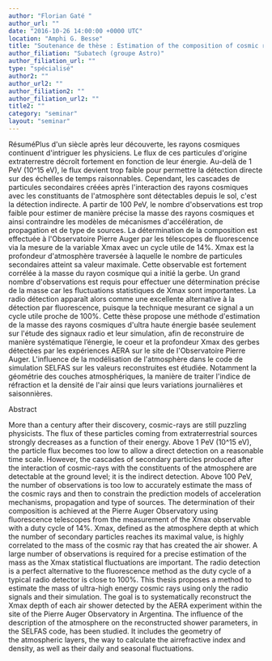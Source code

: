 ```yaml
---
author: "Florian Gaté "
author_url: ""
date: "2016-10-26 14:00:00 +0000 UTC"
location: "Amphi G. Besse"
title: "Soutenance de thèse : Estimation of the composition of cosmic rays using the radio signal"
author_filiation: "Subatech (groupe Astro)"
author_filiation_url: ""
type: "spécialisé"
author2: ""
author_url2: ""
author_filiation2: ""
author_filiation_url2: ""
title2: ""
category: "seminar" 
layout: "seminar"
---
```


RésuméPlus d'un siècle après leur découverte, les rayons cosmiques continuent d'intriguer les physiciens. Le flux de ces particules d'origine extraterrestre décroît fortement en fonction de leur énergie. Au-delà de 1 PeV (10^15 eV), le flux devient trop faible pour permettre la détection directe sur des échelles de temps raisonnables. Cependant, les cascades de particules secondaires créées après l'interaction des rayons cosmiques avec les constituants de l'atmosphère sont détectables depuis le sol, c'est la détection indirecte. A partir de 100 PeV, le nombre d'observations est trop faible pour estimer de manière précise la masse des rayons cosmiques et ainsi contraindre les modèles de mécanismes d'accélération, de propagation et de type de sources. La détermination de la composition est effectuée à l'Observatoire Pierre Auger par les télescopes de fluorescence via la mesure de la variable Xmax avec un cycle utile de 14%. Xmax est la profondeur d'atmosphère traversée à laquelle le nombre de particules secondaires atteint sa valeur maximale. Cette observable est fortement corrélée à la masse du rayon cosmique qui a initié la gerbe. Un grand nombre d'observations est requis pour effectuer une détermination précise de la masse car les fluctuations statistiques de Xmax sont importantes. La radio détection apparaît alors comme une excellente alternative à la détection par fluorescence, puisque la technique mesurant ce signal a un cycle utile proche de 100%. Cette thèse propose une méthode d'estimation de la masse des rayons cosmiques d'ultra haute énergie basée seulement sur l'étude des signaux radio et leur simulation, afin de reconstruire de manière systématique l’énergie, le coeur et la profondeur Xmax des gerbes détectées par les expériences AERA sur le site de l'Observatoire Pierre Auger. L'influence de la modélisation de l'atmosphère dans le code de simulation SELFAS sur les valeurs reconstruites est étudiée. Notamment la géométrie des couches atmosphériques, la manière de traiter l'indice de réfraction et la densité de l'air ainsi que leurs variations journalières et saisonnières.


Abstract

More than a century after their discovery, cosmic-rays are still puzzling physicists. The flux of these particles coming from extraterrestrial sources strongly decreases as a function of their energy. Above 1 PeV (10^15 eV), the particle flux becomes too low to allow a direct detection on a reasonable time scale. However, the cascades of secondary particles produced after the interaction of cosmic-rays with the constituents of the atmosphere are detectable at the ground level; it is the indirect detection. Above 100 PeV, the number of observations is too low to accurately estimate the mass of the cosmic rays and then to constrain the prediction models of acceleration mechanisms, propagation and type of sources. The determination of their composition is achieved at the Pierre Auger Observatory using fluorescence telescopes from the measurement of the Xmax observable with a duty cycle of 14%. Xmax, defined as the atmosphere depth at which the number of secondary particles reaches its maximal value, is highly correlated to the mass of the cosmic ray that has created the air shower. A large number of observations is required for a precise estimation of the mass as the Xmax statistical fluctuations are important. The radio detection is a perfect alternative to the fluorescence method as the duty cycle of a typical radio detector is close to 100%. This thesis proposes a method to estimate the mass of ultra-high energy cosmic rays using only the radio signals and their simulation. The goal is to systematically reconstruct the Xmax depth of each air shower detected by the AERA experiment within the site of the Pierre Auger Observatory in Argentina. The influence of the description of the atmosphere on the reconstructed shower parameters, in the SELFAS code, has been studied. It includes the geometry of the atmospheric layers, the way to calculate the airrefractive index and density, as well as their daily and seasonal fluctuations.
